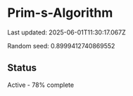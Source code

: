 # Prim-s-Algorithm

Last updated: 2025-06-01T11:30:17.067Z

Random seed: 0.8999412740869552

## Status

Active - 78% complete